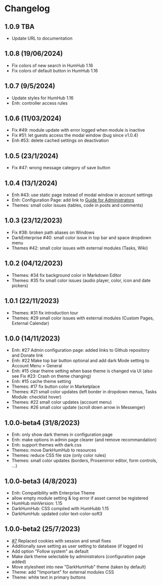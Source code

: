 Changelog
=========
## 1.0.9 TBA
- Update URL to documentation

## 1.0.8 (19/06/2024)
- Fix colors of new search in HumHub 1.16
- Fix colors of default button in HumHub 1.16

## 1.0.7 (9/5/2024)
- Update styles for HumHub 1.16
- Enh: controller access rules

## 1.0.6 (11/03/2024) 
- Fix #49: module update with error logged when module is inactive
- Fix #51: let guests access the modal window (bug since v1.0.4)
- Enh #53: delete cached settings on deactivation

## 1.0.5 (23/1/2024)
- Fix #47: wrong message category of save button

## 1.0.4 (13/1/2024)
- Enh #43: use static page instead of modal window in account settings
- Enh: Configuration Page: add link to [Guide for Administrators](https://community.humhub.com/u/felixhahn/wiki/Dark+Mode+-+Guide+for+Administrators)
- Themes: small color issues (tables, code in posts and comments)

## 1.0.3 (23/12/2023)
- Fix #38: broken path aliases on Windows
- DarkEnterprise #40: small color issue in top bar and space dropdown menu
- Themes #42: small color issues with external modules (Tasks, Wiki)

## 1.0.2 (04/12/2023)
- Themes: #34 fix background color in Markdown Editor
- Themes: #35 fix small color issues (audio player, color, icon and date pickers)

## 1.0.1 (22/11/2023)
- Themes: #31 fix introduction tour
- Themes: #29 small color issues with external modules (Custom Pages, External Calendar)

## 1.0.0 (14/11/2023)
- Enh: #27 Admin configuration page: added links to Github repository and Donate link
- Enh: #22 Make top bar button optional and add dark Mode setting to Account Menu > General
- Enh: #15 clear theme setting when base theme is changed via UI (also see Fix #23: Crash on theme changing)
- Enh: #15 cache theme setting
- Themes: #17 fix button color in Marketplace
- Themes: #21 small color updates (left border in dropdown menus, Tasks Module: checklist hover)
- Themes: #22 small color updates (account menu)
- Themes: #26 small color update (scroll down arrow in Messenger)

## 1.0.0-beta4 (31/8/2023)
- Enh: only show dark themes in configuration page
- Enh: make options in admin page clearer (and remove recommandation)
- Enh: support themes with dark.css
- Themes: move DarkHumHub to resources
- Themes: reduce CSS file size (only color rules)
- Themes: small color updates (borders, Prosemirror editor, form controls, ...)

## 1.0.0-beta3 (4/8/2023)
- Enh: Compatibility with Enterprise Theme
- allow empty module setting & log error if asset cannot be registered
- HumHub minVersion: 1.15
- DarkHumHub: CSS compiled with HumHubb 1.15
- DarkHumHub: updated color text-color-soft3

## 1.0.0-beta2 (25/7/2023)
- [#7](https://github.com/felixhahnweilheim/humhub-dark-mode/pull/7) Replaced cookies with session and small fixes
- Additionally save setting as user setting to database (if logged in)
- Add option "Follow system" as default
- Make dark theme selectable by administrators (configuration page added)
- Move stylesheet into new "DarkHumHub" theme (taken by default)
- Theme: add "!important" for external modules CSS
- Theme: white text in primary buttons
